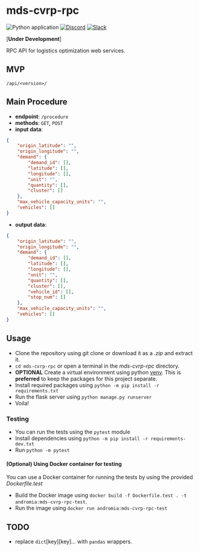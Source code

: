 # mds-cvrp-rpc

![Python application](https://github.com/andromia/mds-cvrp-rpc/workflows/Python%20application/badge.svg)
[![Discord](https://img.shields.io/discord/721862473132540007?label=discord&style=plastic)](https://discord.gg/wg7xSAf)
[![Slack](https://img.shields.io/badge/slack-workspace-orange)](https://join.slack.com/t/andromiasoftware/shared_invite/zt-felqfjhs-Tvma8OYuCExxdmQgHOIGsg)

[**Under Development**]

RPC API for logistics optimization web services.

## MVP

```/api/<version>/```

## Main Procedure

- **endpoint**: ```/procedure```
- **methods**: ```GET```, ```POST```
- **input data**:

```json
{
    "origin_latitude": "",
    "origin_longitude": "",
    "demand": {
        "demand_id": [],
        "latitude": [],
        "longitude": [],
        "unit": "",
        "quantity": [],
        "cluster": []
    },
    "max_vehicle_capacity_units": "",
    "vehicles": []
}
```

- **output data**:

```json
{
    "origin_latitude": "",
    "origin_longitude": "",
    "demand": {
        "demand_id": [],
        "latitude": [],
        "longitude": [],
        "unit": "",
        "quantity": [],
        "cluster": [],
        "vehicle_id": [],
        "stop_num": []
    },
    "max_vehicle_capacity_units": "",
    "vehicles": []
}
```

## Usage

- Clone the repository using git clone or download it as a _.zip_ and extract it.
- `cd mds-cvrp-rpc` or open a terminal in the _mds-cvrp-rpc_ directory.
- **OPTIONAL** Create a virtual environment using python [venv](https://docs.python.org/3/tutorial/venv.html). This is **preferred** to keep the packages for this project separate.
- Install required packages using `python -m pip install -r requirements.txt`
- Run the flask server using `python manage.py runserver`
- Voila!

### Testing

- You can run the tests using the `pytest` module
- Install dependencies using `python -m pip install -r requirements-dev.txt`
- Run `python -m pytest`

#### (Optional) Using Docker container for testing

You can use a Docker container for running the tests by using the provided _Dockerfile.test_

- Build the Docker image using `docker build -f Dockerfile.test . -t andromia:mds-cvrp-rpc-test`.
- Run the image using `docker run andromia:mds-cvrp-rpc-test`

## TODO
- replace ```dict```[key][key]... with ```pandas``` wrappers.
